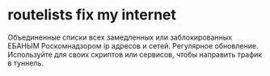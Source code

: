 # routelists fix my internet
Объединенные списки всех замедленных или заблокированных ЕБАНЫМ Роскомнадзором ip адресов и сетей.
Регулярное обновление. Используйте для своих скриптов или сервисов, чтобы направить трафик в туннель.
